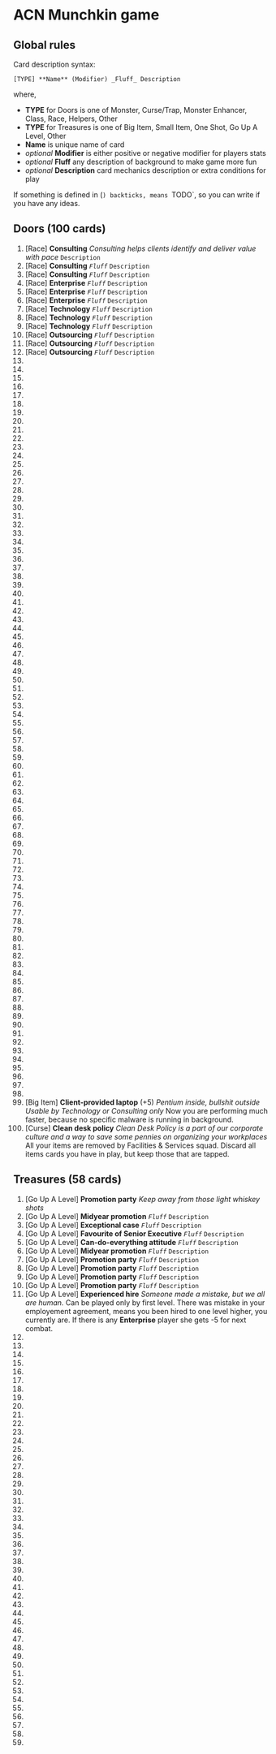 ACN Munchkin game
=================

Global rules
------------

Card description syntax:

    [TYPE] **Name** (Modifier) _Fluff_ Description

where,

* **TYPE** for Doors is one of Monster, Curse/Trap, Monster Enhancer, Class, Race, Helpers, Other
* **TYPE** for Treasures is one of Big Item, Small Item, One Shot, Go Up A Level, Other
* **Name** is unique name of card
* _optional_ **Modifier** is either positive or negative modifier for players stats
* _optional_ **Fluff** any description of background to make game more fun
* _optional_ **Description** card mechanics description or extra conditions for play

If something is defined in (`) backticks, means `TODO`, so you can write if you have any ideas.

Doors (100 cards)
-----------------

1. [Race] **Consulting** _Consulting helps clients identify and deliver value with pace_ `Description`
2. [Race] **Consulting** _`Fluff`_ `Description`
3. [Race] **Consulting** _`Fluff`_ `Description`
4. [Race] **Enterprise** _`Fluff`_ `Description`
5. [Race] **Enterprise** _`Fluff`_ `Description`
6. [Race] **Enterprise** _`Fluff`_ `Description`
7. [Race] **Technology** _`Fluff`_ `Description`
8. [Race] **Technology** _`Fluff`_ `Description`
9. [Race] **Technology** _`Fluff`_ `Description`
9. [Race] **Outsourcing** _`Fluff`_ `Description`
9. [Race] **Outsourcing** _`Fluff`_ `Description`
12. [Race] **Outsourcing** _`Fluff`_ `Description`
13.
14.
15.
16.
17.
18.
19.
20.
21.
22.
23.
24.
25.
26.
27.
28.
29.
30.
31.
32.
33.
34.
35.
36.
37.
38.
39.
40.
41.
42.
43.
44.
45.
46.
47.
48.
49.
50.
51.
52.
53.
54.
55.
56.
57.
58.
59.
60.
61.
62.
63.
64.
65.
66.
67.
68.
69.
70.
71.
72.
73.
74.
75.
76.
77.
78.
79.
80.
81.
82.
83.
84.
85.
86.
87.
88.
89.
90.
91.
92.
93.
94.
95.
96.
97.
98.
99. [Big Item] **Client-provided laptop** (+5) _Pentium inside, bullshit outside_ *Usable by Technology or Consulting only* Now you are performing much faster, because no specific malware is running in background.
100. [Curse] **Clean desk policy** _Clean Desk Policy is a part of our corporate culture and a way to save some pennies on organizing your workplaces_ All your items are removed by Facilities & Services squad. Discard all items cards you have in play, but keep those that are tapped.


Treasures (58 cards)
--------------------

1. [Go Up A Level] **Promotion party** _Keep away from those light whiskey shots_
2. [Go Up A Level] **Midyear promotion** _`Fluff`_ `Description`
2. [Go Up A Level] **Exceptional case** _`Fluff`_ `Description`
1. [Go Up A Level] **Favourite of Senior Executive** _`Fluff`_ `Description`
2. [Go Up A Level] **Can-do-everything attitude** _`Fluff`_ `Description`
1. [Go Up A Level] **Midyear promotion** _`Fluff`_ `Description`
2. [Go Up A Level] **Promotion party** _`Fluff`_ `Description`
2. [Go Up A Level] **Promotion party** _`Fluff`_ `Description`
2. [Go Up A Level] **Promotion party** _`Fluff`_ `Description`
10. [Go Up A Level] **Promotion party** _`Fluff`_ `Description`
11. [Go Up A Level] **Experienced hire** _Someone made a mistake, but we all are human._ Can be played only by first level. There was mistake in your employement agreement, means you been hired to one level higher, you currently are. If there is any **Enterprise** player she gets -5 for next combat.
11.
12.
13.
14.
15.
16.
17.
18.
19.
20.
21.
22.
23.
24.
25.
26.
27.
28.
29.
30.
31.
32.
33.
34.
35.
36.
37.
38.
39.
40.
41.
42.
43.
44.
45.
46.
47.
48.
49.
50.
51.
52.
53.
54.
55.
56.
57.
58.
